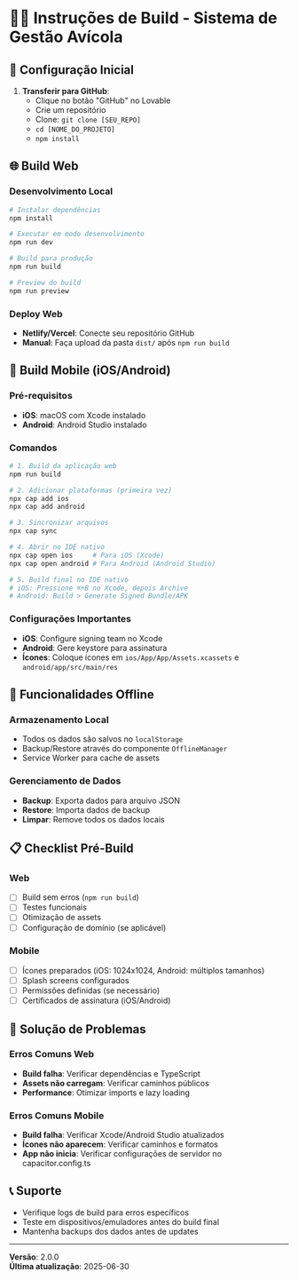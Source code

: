 
# 📱🌐 Instruções de Build - Sistema de Gestão Avícola

## 🚀 Configuração Inicial

1. **Transferir para GitHub**:
   - Clique no botão "GitHub" no Lovable
   - Crie um repositório
   - Clone: `git clone [SEU_REPO]`
   - `cd [NOME_DO_PROJETO]`
   - `npm install`

## 🌐 Build Web

### Desenvolvimento Local
```bash
# Instalar dependências
npm install

# Executar em modo desenvolvimento
npm run dev

# Build para produção
npm run build

# Preview do build
npm run preview
```

### Deploy Web
- **Netlify/Vercel**: Conecte seu repositório GitHub
- **Manual**: Faça upload da pasta `dist/` após `npm run build`

## 📱 Build Mobile (iOS/Android)

### Pré-requisitos
- **iOS**: macOS com Xcode instalado
- **Android**: Android Studio instalado

### Comandos
```bash
# 1. Build da aplicação web
npm run build

# 2. Adicionar plataformas (primeira vez)
npx cap add ios
npx cap add android

# 3. Sincronizar arquivos
npx cap sync

# 4. Abrir no IDE nativo
npx cap open ios     # Para iOS (Xcode)
npx cap open android # Para Android (Android Studio)

# 5. Build final no IDE nativo
# iOS: Pressione ⌘+B no Xcode, depois Archive
# Android: Build > Generate Signed Bundle/APK
```

### Configurações Importantes
- **iOS**: Configure signing team no Xcode
- **Android**: Gere keystore para assinatura
- **Ícones**: Coloque ícones em `ios/App/App/Assets.xcassets` e `android/app/src/main/res`

## 🔧 Funcionalidades Offline

### Armazenamento Local
- Todos os dados são salvos no `localStorage`
- Backup/Restore através do componente `OfflineManager`
- Service Worker para cache de assets

### Gerenciamento de Dados
- **Backup**: Exporta dados para arquivo JSON
- **Restore**: Importa dados de backup
- **Limpar**: Remove todos os dados locais

## 📋 Checklist Pré-Build

### Web
- [ ] Build sem erros (`npm run build`)
- [ ] Testes funcionais
- [ ] Otimização de assets
- [ ] Configuração de domínio (se aplicável)

### Mobile
- [ ] Ícones preparados (iOS: 1024x1024, Android: múltiplos tamanhos)
- [ ] Splash screens configurados
- [ ] Permissões definidas (se necessário)
- [ ] Certificados de assinatura (iOS/Android)

## 🚨 Solução de Problemas

### Erros Comuns Web
- **Build falha**: Verificar dependências e TypeScript
- **Assets não carregam**: Verificar caminhos públicos
- **Performance**: Otimizar imports e lazy loading

### Erros Comuns Mobile
- **Build falha**: Verificar Xcode/Android Studio atualizados
- **Ícones não aparecem**: Verificar caminhos e formatos
- **App não inicia**: Verificar configurações de servidor no capacitor.config.ts

## 📞 Suporte

- Verifique logs de build para erros específicos
- Teste em dispositivos/emuladores antes do build final
- Mantenha backups dos dados antes de updates

---

**Versão**: 2.0.0  
**Última atualização**: 2025-06-30
